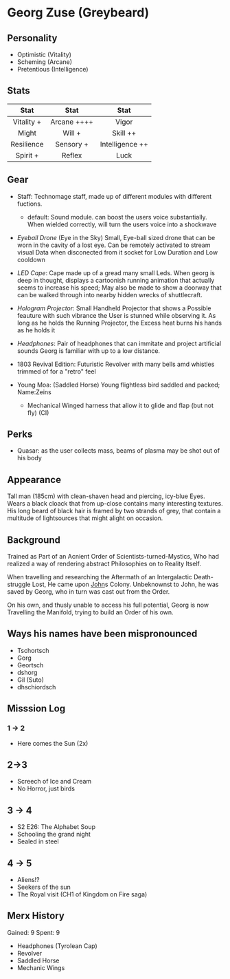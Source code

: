 # Georg Zuse (Greybeard)

## Personality

- Optimistic (Vitality)
- Scheming (Arcane)
- Pretentious (Intelligence)

## Stats

|     Stat      |  Stat   |     Stat          |
| :-----------: | :-----: | :----------:      |
|  Vitality +  | Arcane ++++   |    Vigor          |
|     Might  |  Will +   |   Skill ++          |
| Resilience | Sensory +  | Intelligence ++    |
| Spirit +  | Reflex     |     Luck          |
 
## Gear

- Staff: Technomage staff, made up of different modules with different fuctions.
  - default: Sound module. can boost the users voice substantially. When wielded correctly, will turn the users voice into a shockwave
- _Eyeball Drone_ (Eye in the Sky)
    Small, Eye-ball sized drone that can be worn in the cavity of a lost eye.
    Can be remotely activated to stream visual Data when disconected from it socket for Low Duration and Low cooldown
- _LED Cape_:
    Cape made up of a gread many small Leds. When georg is deep in thought, displays a cartoonish running animation that actually seems to increase his speed;
    May also be made to show a doorway that can be walked through into nearby hidden wrecks of shuttlecraft.

- _Hologram Projector_:
    Small Handheld Projector that shows a Possible feauture with such vibrance the User is stunned while observing it.
    As long as he holds the Running Projector, the Excess heat burns his hands as he holds it

- _Headphones_: Pair of headphones that can immitate and project artificial sounds Georg is familiar with up to a low distance.

- 1803 Revival Edition: Futuristic Revolver with many bells amd whistles trimmed of for a "retro" feel

- Young Moa: (Saddled Horse) Young flightless bird saddled and packed; Name:Zeins
  -   Mechanical Winged harness that allow it to glide and flap (but not fly) (CI)
## Perks

- Quasar: as the user collects mass, beams of plasma may be shot out of his body

## Appearance

Tall man (185cm) with clean-shaven head and piercing, icy-blue Eyes.
Wears a black cloack that from up-close contains many interesting textures.
His long beard of black hair is framed by two strands of grey,
that contain a multitude of lightsources that might alight on occasion.

## Background

Trained as Part of an Acnient Order of Scientists-turned-Mystics,
Who had realized a way of rendering abstract Philosophies on to Reality Itself.

When travelling and researching the Aftermath of an Intergalactic Death-struggle Lost,
He came upon [John](./john-sinclair.md)s Colony. Unbeknownst to John, he was saved by Georg,
who in turn was cast out from the Order.

On his own, and thusly unable to access his full potential,
Georg is now Travelling the Manifold, trying to build an Order of his own.

## Ways his names have been mispronounced
- Tschortsch 
- Gorg 
- Geortsch
- dshorg
- Gil (Suto)
- dhschiordsch

## Misssion Log

### 1 -> 2
- Here comes the Sun (2x)
## 2->3
- Screech of Ice and Cream
- No Horror, just birds
## 3 -> 4
- S2 E26: The Alphabet Soup
- Schooling the grand night
- Sealed in steel

## 4 -> 5

- Aliens!?
- Seekers of the sun
- The Royal visit (CH1 of Kingdom on Fire saga)

 
## Merx History

Gained: 9 Spent: 9
- Headphones (Tyrolean Cap)
- Revolver
- Saddled Horse
- Mechanic Wings 
